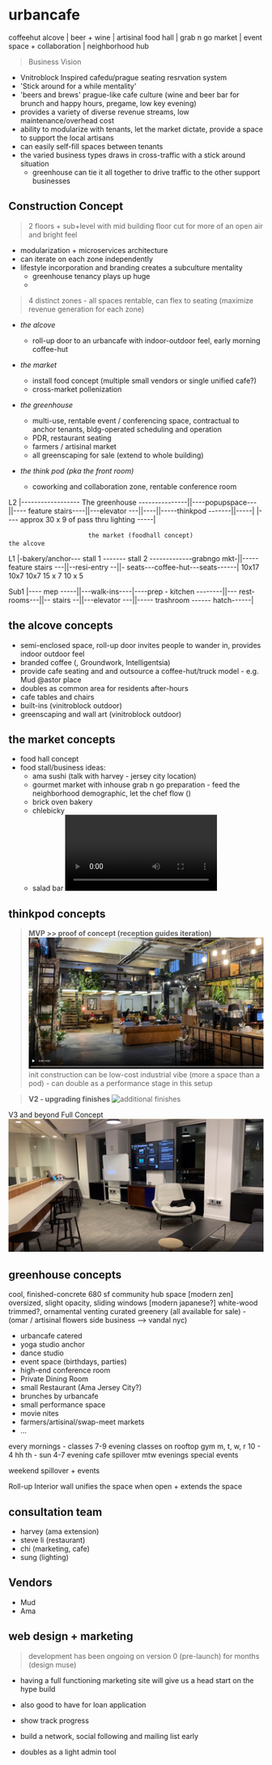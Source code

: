 # urbancafe
coffeehut alcove | beer + wine | artisinal food hall | grab n go market | event space + collaboration | neighborhood hub

> Business Vision 
- Vnitroblock Inspired
cafedu/prague seating resrvation system
- 'Stick around for a while mentality'
- 'beers and brews' prague-like cafe culture (wine and beer bar for brunch and happy hours, pregame, low key evening) 
- provides a variety of diverse revenue streams, low maintenance/overhead cost
- ability to modularize with tenants, let the market dictate, provide a space to support the local artisans
- can easily self-fill spaces between tenants
- the varied business types draws in cross-traffic with a stick around situation
  - greenhouse can tie it all together to drive traffic to the other support businesses


## Construction Concept
> 2 floors + sub+level with mid building floor cut for more of an open air and bright feel
  - modularization + microservices architecture
  - can iterate on each zone independently
  - lifestyle incorporation and branding creates a subculture mentality
    - greenhouse tenancy plays up huge
    -  

> 4 distinct zones - all spaces rentable, can flex to seating (maximize revenue generation for each zone)

- *the alcove* 
  - roll-up door to an urbancafe with indoor-outdoor feel, early morning coffee-hut 


- *the market* 
  - install food concept (multiple small vendors or single unified cafe?)
  - cross-market pollenization
   
- *the greenhouse*
  - multi-use, rentable event / conferencing space, contractual to anchor tenants, bldg-operated scheduling and operation
  - PDR, restaurant seating
  - farmers / artisinal market
  - all greenscaping for sale (extend to whole building)                                            

- *the think pod (pka the front room)* 
  - coworking and collaboration zone, rentable conference room





L2      |------------------ The greenhouse ---------------||----popupspace---||---- feature stairs----||---elevator ---||----||-----thinkpod -------||-----|
                                                                              |---- approx 30 x 9 of pass thru lighting -----|                                    

                          the market (foodhall concept)                                                                       the alcove
L1      |-bakery/anchor--- stall 1 -------  stall 2 -------------grabngo mkt-||-----feature stairs ---||--resi-entry --||- seats---coffee-hut---seats------|
            10x17          10x7             10x7                  15 x 7                                                           10 x 5
                                       

Sub1    |---- mep -----||---walk-ins----|----prep - kitchen --------||---  rest-rooms---||-- stairs --||---elevator ---||----- trashroom ------ hatch------|



## the alcove concepts
  - semi-enclosed space, roll-up door invites people to wander in, provides indoor outdoor feel
  - branded coffee (, Groundwork, Intelligentsia)
  - provide cafe seating and and outsource a coffee-hut/truck model  - e.g. Mud @astor place
  - doubles as common area for residents after-hours
  - cafe tables and chairs
  - built-ins (vinitroblock outdoor) 
  - greenscaping and wall art (vinitroblock outdoor)


## the market concepts
  - food hall concept
  - food stall/business ideas: 
    - ama sushi (talk with harvey - jersey city location)
    - gourmet market with inhouse grab n go preparation - feed the neighborhood demographic, let the chef flow ()
    - brick oven bakery
    - chlebicky
    - salad bar
  ![](./ideaboard/big-windows.MP4)


## thinkpod concepts
  > **MVP >> proof of concept (reception guides iteration)** 
  ![thinkpod mvp](./ideaboard/thinkpod_mvp.png)
  init construction can be low-cost industrial vibe (more a space than a pod)
    - can double as a performance stage in this setup

  > **V2 - upgrading finishes** ![additional finishes](./ideaboard/thinkpod_finish_upgrade.png)


  V3 and beyond Full Concept ![full concept](./ideaboard/thinkpod_finalVision.png)


## greenhouse concepts 
  cool, finished-concrete 680 sf community hub space 
  [modern zen]
  oversized, slight opacity, sliding windows [modern japanese?]
  white-wood trimmed?, ornamental venting
  curated greenery (all available for sale) - (omar / artisinal flowers side business --> vandal nyc)

  - urbancafe catered
  - yoga studio anchor
  - dance studio
  - event space (birthdays, parties) 
  - high-end conference room
  - Private Dining Room
  - small Restaurant (Ama Jersey City?)
  - brunches by urbancafe
  - small performance space
  - movie nites
  - farmers/artisinal/swap-meet markets
  - ...

  every mornings - classes 7-9 
  evening classes on rooftop gym
  m, t, w, r  10 - 4
  hh th - sun 4-7
  evening cafe spillover
  mtw evenings special events

  weekend spillover + events

  <Stretch>
  Roll-up Interior wall unifies the space when open + extends the space

## consultation team
- harvey (ama extension)
- steve li (restaurant)
- chi (marketing, cafe)
- sung (lighting)

## Vendors
- Mud
- Ama


## web design + marketing
> development has been ongoing on version 0 (pre-launch) for months (design muse)

- having a full functioning marketing site will give us a head start on the hype build
- also good to have for loan application 
- show track progress

- build a network, social following and mailing list early
- doubles as a light admin tool






